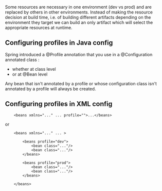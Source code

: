 Some resources are necessary in one environment (dev vs prod) and are replaced by others in other environments.
Instead of making the resource decision at build time, i.e. of building different artifacts depending on the environment they target 
we can build an only artifact which will select the appropriate resources at runtime.


## Configuring profiles in Java config

Spring introduced a @Profile annotation that you use in a @Configuration annotated class :
* whether at class level
* or at @Bean level

Any bean that isn't annotated by a profile or whose configuration class isn't annotated by a profile will always be created.

## Configuring profiles in XML config

```
    <beans xmlns="..." ... profile="">...</beans>
```
or
```
    <beans xmlns="..." ... >
    
        <beans profile="dev">
            <bean class="..."/>
            <bean class="..."/>
        </beans>
    
        <beans profile="prod">
            <bean class="..."/>
            <bean class="..."/>
        </beans>
    
    </beans>
```

